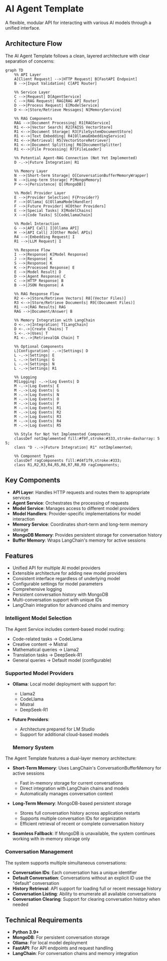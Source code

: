 # AI Agent Template

A flexible, modular API for interacting with various AI models through a unified interface.

## Architecture Flow

The AI Agent Template follows a clean, layered architecture with clear separation of concerns:

```mermaid
graph TD
    %% API Layer
    A[Client Request] -->|HTTP Request| B[FastAPI Endpoint]
    B -->|Input Validation| C[API Router]
    
    %% Service Layer 
    C -->|Request| D[AgentService]
    C -->|RAG Request| RAG[RAG API Router]
    D -->|Process Request| E[ModelService]
    D <-->|Store/Retrieve Messages| N[MemoryService]
    
    %% RAG Components
    RAG -->|Document Processing| R1[RAGService]
    R1 <-->|Vector Search| R2[FAISS VectorStore]
    R1 <-->|Document Storage| R3[FileSystemDocumentStore]
    R1 <-->|Text Embedding| R4[OllamaEmbeddingService]
    R1 <-->|Retrieval| R5[VectorStoreRetriever]
    R1 <-->|Document Splitting| R6[DocumentSplitter]
    R1 <-->|File Processing| R7[FileLoader]
    
    %% Potential Agent-RAG Connection (Not Yet Implemented)
    D -.->|Future Integration| R1
    
    %% Memory Layer
    N -->|Short-term Storage| O[ConversationBufferMemoryWrapper]
    N -->|Long-term Storage| P[MongoMemory]
    P <-->|Persistence| Q[(MongoDB)]
    
    %% Model Provider Layer
    E -->|Provider Selection| F{Provider?}
    F -->|Ollama| G[OllamaModelHandler]
    F -->|Future Provider| H[Other Providers]
    E -->|Special Tasks| X[ModelChains]
    X -->|Code Tasks| S[CodeLlamaChain]
    
    %% Model Interaction
    G -->|API Call| I[Ollama API]
    H -->|API Call| J[Other Model APIs]
    R4 -->|Embedding Request| I
    R1 -->|LLM Request| I
    
    %% Response Flow
    I -->|Response| K[Model Response]
    J -->|Response| K
    S -->|Response| K
    K -->|Processed Response| E
    E -->|Model Result| D
    D -->|Agent Response| C
    C -->|HTTP Response| B
    B -->|JSON Response| A
    
    %% RAG Response Flow
    R2 <-->|Store/Retrieve Vectors| R8[(Vector Files)]
    R3 <-->|Store/Retrieve Documents| R9[(Document Files)]
    R1 -->|RAG Results| RAG
    RAG -->|Document/Answer| B
    
    %% Memory Integration with LangChain
    O <-.->|Integration| T[LangChain]
    D <-.->|Create Chains| T
    S <-.->|Uses| T
    R1 <-.->|RetrievalQA Chain| T
    
    %% Optional Components
    L[Configuration] -.->|Settings| D
    L -.->|Settings| E
    L -.->|Settings| G
    L -.->|Settings| N
    L -.->|Settings| R1
    
    %% Logging
    M[Logging] -.->|Log Events| D
    M -.->|Log Events| E
    M -.->|Log Events| G
    M -.->|Log Events| N
    M -.->|Log Events| O
    M -.->|Log Events| P
    M -.->|Log Events| R1
    M -.->|Log Events| R2
    M -.->|Log Events| R3
    M -.->|Log Events| R4
    M -.->|Log Events| R5
    
    %% Style for Not Yet Implemented Components
    classDef notImplemented fill:#f9f,stroke:#333,stroke-dasharray: 5 5;
    class "D -.->|Future Integration| R1" notImplemented;
    
    %% Component Types
    classDef ragComponents fill:#d4f1f9,stroke:#333;
    class R1,R2,R3,R4,R5,R6,R7,R8,R9 ragComponents;
```

## Key Components

- **API Layer**: Handles HTTP requests and routes them to appropriate services
- **Agent Service**: Orchestrates the processing of requests
- **Model Service**: Manages access to different model providers
- **Model Handlers**: Provider-specific implementations for model interaction
- **Memory Service**: Coordinates short-term and long-term memory storage
- **MongoDB Memory**: Provides persistent storage for conversation history
- **Buffer Memory**: Wraps LangChain's memory for active sessions

## Features

- Unified API for multiple AI model providers
- Extensible architecture for adding new model providers
- Consistent interface regardless of underlying model
- Configurable settings for model parameters
- Comprehensive logging
- Persistent conversation history with MongoDB
- Multi-conversation support with unique IDs
- LangChain integration for advanced chains and memory

### Intelligent Model Selection

The Agent Service includes content-based model routing:

- Code-related tasks → CodeLlama
- Creative content → Mistral
- Mathematical queries → Llama2
- Translation tasks → DeepSeek-R1
- General queries → Default model (configurable)

### Supported Model Providers

- **Ollama**: Local model deployment with support for:
  - Llama2
  - CodeLlama
  - Mistral
  - DeepSeek-R1
  
- **Future Providers**:
  - Architecture prepared for LM Studio
  - Support for additional cloud-based models

  ### Memory System

The Agent Template features a dual-layer memory architecture:

- **Short-Term Memory**: Uses LangChain's ConversationBufferMemory for active sessions
  - Fast in-memory storage for current conversations
  - Direct integration with LangChain chains and models
  - Automatically manages conversation context

- **Long-Term Memory**: MongoDB-based persistent storage
  - Stores full conversation history across application restarts
  - Supports multiple conversation IDs for organization
  - Efficient retrieval of recent or complete conversation history

- **Seamless Fallback**: If MongoDB is unavailable, the system continues working with in-memory storage only

### Conversation Management

The system supports multiple simultaneous conversations:

- **Conversation IDs**: Each conversation has a unique identifier
- **Default Conversation**: Conversations without an explicit ID use the "default" conversation
- **History Retrieval**: API support for loading full or recent message history
- **Conversation Listing**: Ability to enumerate all available conversations
- **Conversation Clearing**: Support for clearing conversation history when needed

## Technical Requirements

- **Python 3.9+**
- **MongoDB**: For persistent conversation storage
- **Ollama**: For local model deployment
- **FastAPI**: For API endpoints and request handling
- **LangChain**: For conversation chains and memory integration